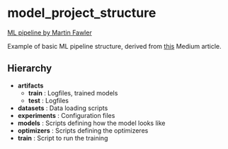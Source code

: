 # model_project_structure

<a href="https://martinfowler.com/articles/cd4ml/ml-pipeline-1.png">
ML pipeline by Martin Fawler
</a>


Example of basic ML pipeline structure, derived from [this](https://towardsdatascience.com/i-had-no-idea-how-to-build-a-machine-learning-pipeline-but-heres-what-i-figured-f3a7773513a) Medium article.

## Hierarchy

- **artifacts**
  - **train** : Logfiles, trained models
  - **test**  : Logfiles
- **datasets** : Data loading scripts
- **experiments** : Configuration files
- **models** : Scripts defining how the model looks like
- **optimizers** : Scripts defining the optimizeres
- **train** : Script to run the training
